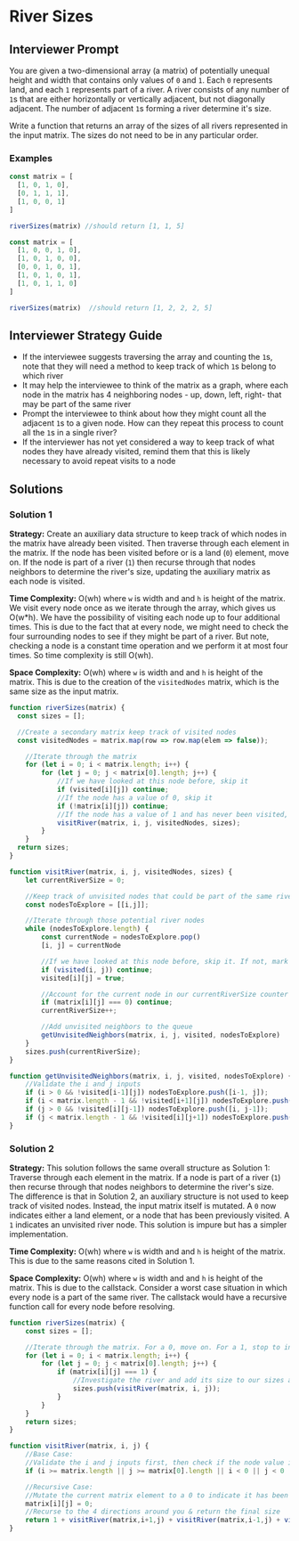 # River Sizes
## Interviewer Prompt
You are given a two-dimensional array (a matrix) of potentially unequal height and width that contains only values of `0` and `1`. Each `0` represents land, and each `1` represents part of a river. A river consists of any number of `1`s that are either horizontally or vertically adjacent, but not diagonally adjacent. The number of adjacent `1`s forming a river determine it's size.

Write a function that returns an array of the sizes of all rivers represented in the input matrix. The sizes do not need to be in any particular order.

### Examples

```javascript
const matrix = [
  [1, 0, 1, 0],
  [0, 1, 1, 1],
  [1, 0, 0, 1]
]

riverSizes(matrix) //should return [1, 1, 5]
````
```javascript
const matrix = [
  [1, 0, 0, 1, 0],
  [1, 0, 1, 0, 0],
  [0, 0, 1, 0, 1],
  [1, 0, 1, 0, 1],
  [1, 0, 1, 1, 0]
]

riverSizes(matrix)  //should return [1, 2, 2, 2, 5]
```
## Interviewer Strategy Guide

- If the interviewee suggests traversing the array and counting the `1`s, note that they will need a method to keep track of which `1`s belong to which river
- It may help the interviewee to think of the matrix as a graph, where each node in the matrix has 4 neighboring nodes - up, down, left, right- that may be part of the same river
- Prompt the interviewee to think about how they might count all the adjacent `1`s to a given node. How can they repeat this process to count all the `1`s in a single river?
- If the interviewer has not yet considered a way to keep track of what nodes they have already visited, remind them that this is likely necessary to avoid repeat visits to a node

## Solutions

### Solution 1

**Strategy:**
Create an auxiliary data structure to keep track of which nodes in the matrix have already been visited. Then traverse through each element in the matrix. If the node has been visited before or is a land (`0`) element, move on. If the node is part of a river (`1`) then recurse through that nodes neighbors to determine the river's size, updating the auxiliary matrix as each node is visited.

**Time Complexity:**
O(wh) where `w` is width and and `h` is height of the matrix. We visit every node once as we iterate through the array, which gives us O(w*h). We have the possibility of visiting each node up to four additional times. This is due to the fact that at every node, we might need to check the four surrounding nodes to see if they might be part of a river. But note, checking a node is a constant time operation and we perform it at most four times. So time complexity is still O(wh).

**Space Complexity:**
O(wh) where `w` is width and and `h` is height of the matrix. This is due to the creation of the `visitedNodes` matrix, which is the same size as the input matrix.

```javascript
function riverSizes(matrix) {
  const sizes = [];

  //Create a secondary matrix keep track of visited nodes
  const visitedNodes = matrix.map(row => row.map(elem => false));

	//Iterate through the matrix
	for (let i = 0; i < matrix.length; i++) {
		for (let j = 0; j < matrix[0].length; j++) {
			//If we have looked at this node before, skip it
			if (visited[i][j]) continue;
			//If the node has a value of 0, skip it
			if (!matrix[i][j]) continue;
			//If the node has a value of 1 and has never been visited, investigate it
			visitRiver(matrix, i, j, visitedNodes, sizes);
		}
	}
  return sizes;
}

function visitRiver(matrix, i, j, visitedNodes, sizes) {
	let currentRiverSize = 0;

	//Keep track of unvisited nodes that could be part of the same river we are investigating
	const nodesToExplore = [[i,j]];

	//Iterate through those potential river nodes
	while (nodesToExplore.length) {
		const currentNode = nodesToExplore.pop()
		[i, j] = currentNode

		//If we have looked at this node before, skip it. If not, mark it as visited.
		if (visited(i, j)) continue;
		visited[i][j] = true;

		//Account for the current node in our currentRiverSize counter
		if (matrix[i][j] === 0) continue;
		currentRiverSize++;

		//Add unvisited neighbors to the queue
		getUnvisitedNeighbors(matrix, i, j, visited, nodesToExplore)
	}
	sizes.push(currentRiverSize);
}

function getUnvisitedNeighbors(matrix, i, j, visited, nodesToExplore) {
	//Validate the i and j inputs
	if (i > 0 && !visited[i-1][j]) nodesToExplore.push([i-1, j]);
	if (i < matrix.length - 1 && !visited[i+1][j]) nodesToExplore.push([i+1, j]);
	if (j > 0 && !visited[i][j-1]) nodesToExplore.push([i, j-1]);
	if (j < matrix.length - 1 && !visited[i][j+1]) nodesToExplore.push([i, j+1]);
}

```


### Solution 2

**Strategy:**
This solution follows the same overall structure as Solution 1: Traverse through each element in the matrix. If a node is part of a river (`1`) then recurse through that nodes neighbors to determine the river's size. The difference is that in Solution 2, an auxiliary structure is not used to keep track of visited nodes. Instead, the input matrix itself is mutated. A `0` now indicates either a land element, or a node that has been previously visited. A `1` indicates an unvisited river node. This solution is impure but has a simpler implementation.


**Time Complexity:**
O(wh) where `w` is width and and `h` is height of the matrix. This is due to the same reasons cited in Solution 1.

**Space Complexity:**
O(wh) where `w` is width and and `h` is height of the matrix. This is due to the callstack. Consider a worst case situation in which every node is a part of the same river. The callstack would have a recursive function call for every node before resolving.

```javascript
function riverSizes(matrix) {
	const sizes = [];

	//Iterate through the matrix. For a 0, move on. For a 1, stop to investigate.
	for (let i = 0; i < matrix.length; i++) {
		for (let j = 0; j < matrix[0].length; j++) {
			if (matrix[i][j] === 1) {
				//Investigate the river and add its size to our sizes array
				sizes.push(visitRiver(matrix, i, j));
			}
		}
	}
	return sizes;
}

function visitRiver(matrix, i, j) {
	//Base Case:
    //Validate the i and j inputs first, then check if the node value is 0
    if (i >= matrix.length || j >= matrix[0].length || i < 0 || j < 0 || !matrix[i][j]) return 0;

	//Recursive Case:
    //Mutate the current matrix element to a 0 to indicate it has been visisted
	matrix[i][j] = 0;
	//Recurse to the 4 directions around you & return the final size
	return 1 + visitRiver(matrix,i+1,j) + visitRiver(matrix,i-1,j) + visitRiver(matrix,i,j+1) + visitRiver(matrix,i,j-1);
}
```
